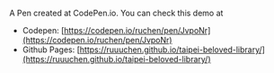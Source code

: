 A Pen created at CodePen.io. You can check this demo at

- Codepen: [https://codepen.io/ruchen/pen/JvpoNr](https://codepen.io/ruchen/pen/JvpoNr)
- Github Pages: [https://ruuuchen.github.io/taipei-beloved-library/](https://ruuuchen.github.io/taipei-beloved-library/)
